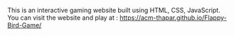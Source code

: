 This is an interactive gaming website built using HTML, CSS, JavaScript.
You can visit the website and play at :
https://acm-thapar.github.io/Flappy-Bird-Game/
